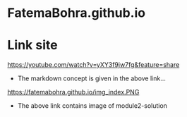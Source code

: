 # FatemaBohra.github.io
# Link site
https://youtube.com/watch?v=yXY3f9jw7fg&feature=share
* The markdown concept is given in the above link...

https://fatemabohra.github.io/img_index.PNG
* The above link contains image of module2-solution
